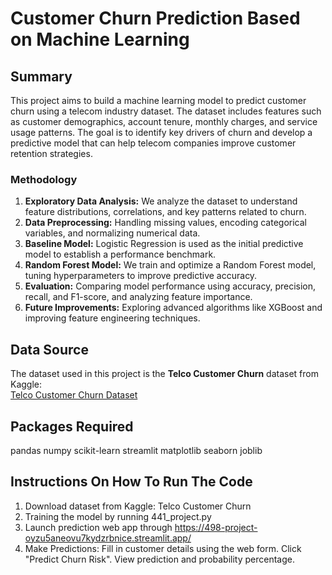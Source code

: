 # Customer Churn Prediction Based on Machine Learning

## Summary
This project aims to build a machine learning model to predict customer churn using a telecom industry dataset. The dataset includes features such as customer demographics, account tenure, monthly charges, and service usage patterns. The goal is to identify key drivers of churn and develop a predictive model that can help telecom companies improve customer retention strategies.

### Methodology
1. **Exploratory Data Analysis:** We analyze the dataset to understand feature distributions, correlations, and key patterns related to churn.
2. **Data Preprocessing:** Handling missing values, encoding categorical variables, and normalizing numerical data.
3. **Baseline Model:** Logistic Regression is used as the initial predictive model to establish a performance benchmark.
4. **Random Forest Model:** We train and optimize a Random Forest model, tuning hyperparameters to improve predictive accuracy.
5. **Evaluation:** Comparing model performance using accuracy, precision, recall, and F1-score, and analyzing feature importance.
6. **Future Improvements:** Exploring advanced algorithms like XGBoost and improving feature engineering techniques.

## Data Source
The dataset used in this project is the **Telco Customer Churn** dataset from Kaggle:  
[Telco Customer Churn Dataset](https://www.kaggle.com/datasets/blastchar/telco-customer-churn)

## Packages Required
pandas
numpy
scikit-learn
streamlit
matplotlib
seaborn
joblib

## Instructions On How To Run The Code
1. Download dataset from Kaggle: Telco Customer Churn
2. Training the model by running 441_project.py
3. Launch prediction web app through https://498-project-oyzu5aneovu7kydzrbnice.streamlit.app/
4. Make Predictions:
     Fill in customer details using the web form.
     Click "Predict Churn Risk".
     View prediction and probability percentage.
